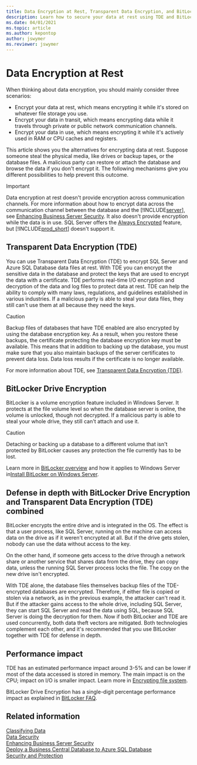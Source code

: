 ```yaml
---
title: Data Encryption at Rest, Transparent Data Encryption, and BitLocker
description: Learn how to secure your data at rest using TDE and BitLocker on Business Central. Protect your SQL Server and Azure SQL Database files.
ms.date: 04/01/2021
ms.topic: article
ms.author: kepontop
author: jswymer
ms.reviewer: jswymer
---
```


# Data Encryption at Rest

When thinking about data encryption, you should mainly consider three scenarios:

- Encrypt your data at rest, which means encrypting it while it's stored on whatever file storage you use.
- Encrypt your data in transit, which means encrypting data while it travels through private or public network communication channels.
- Encrypt your data in use, which means encrypting it while it's actively used in RAM or CPU caches and registers.

This article shows you the alternatives for encrypting data at rest. Suppose someone steal the physical media, like drives or backup tapes, or the database files. A malicious party can restore or attach the database and browse the data if you don't encrypt it. The following mechanisms give you different possibilities to help prevent this outcome.

> [!IMPORTANT]
> Data encryption at rest doesn't provide encryption across communication channels. For more information about how to encrypt data across the communication channel between the database and the [!INCLUDE[server](../developer/includes/server.md)], see [Enhancing Business Server Security](enhancing-server-instance-security.md). It also doesn't provide encryption while the data is in use. SQL Server offers the [Always Encrypted](/sql/relational-databases/security/encryption/always-encrypted-database-engine?view=sqlallproducts-allversions) feature, but [!INCLUDE[prod_short](../developer/includes/prod_short.md)] doesn't support it.

## Transparent Data Encryption (TDE)

You can use Transparent Data Encryption (TDE) to encrypt SQL Server and Azure SQL Database data files at rest. With TDE you can encrypt the sensitive data in the database and protect the keys that are used to encrypt the data with a certificate. TDE performs real-time I/O encryption and decryption of the data and log files to protect data at rest. TDE can help the ability to comply with many laws, regulations, and guidelines established in various industries. If a malicious party is able to steal your data files, they still can't use them at all because they need the keys.

> [!CAUTION]
> Backup files of databases that have TDE enabled are also encrypted by using the database encryption key. As a result, when you restore these backups, the certificate protecting the database encryption key must be available. This means that in addition to backing up the database, you must make sure that you also maintain backups of the server certificates to prevent data loss. Data loss results if the certificate is no longer available.

For more information about TDE, see [Transparent Data Encryption (TDE)](/sql/relational-databases/security/encryption/transparent-data-encryption).

## BitLocker Drive Encryption

BitLocker is a volume encryption feature included in Windows Server. It protects at the file volume level so when the database server is online, the volume is unlocked, though not decrypted. If a malicious party is able to steal your whole drive, they still can't attach and use it.

> [!CAUTION]
> Detaching or backing up a database to a different volume that isn't protected by BitLocker causes any protection the file currently has to be lost.


Learn more in [BitLocker overview](/windows/security/information-protection/bitlocker/bitlocker-overview) and how it applies to Windows Server in[Install BitLocker on Windows Server](/windows/security/information-protection/bitlocker/bitlocker-how-to-deploy-on-windows-server).

## Defense in depth with BitLocker Drive Encryption and Transparent Data Encryption (TDE) combined

BitLocker encrypts the entire drive and is integrated in the OS. The effect is that a user process, like SQL Server, running on the machine can access data on the drive as if it weren't encrypted at all. But if the drive gets stolen, nobody can use the data without access to the key.

On the other hand, if someone gets access to the drive through a network share or another service that shares data from the drive, they can copy data, unless the running SQL Server process locks the file. The copy on the new drive isn't encrypted.

With TDE alone, the database files themselves backup files of the TDE-encrypted databases are encrypted. Therefore, if either file is copied or stolen via a network, as in the previous example, the attacker can't read it. But if the attacker gains access to the whole drive, including SQL Server, they can start SQL Server and read the data using SQL, because SQL Server is doing the decryption for them. Now if both BitLocker and TDE are used concurrently, both data theft vectors are mitigated.
Both technologies complement each other, and it's recommended that you use BitLocker together with TDE for defense in depth.

## Performance impact

TDE has an estimated performance impact around 3-5% and can be lower if most of the data accessed is stored in memory. The main impact is on the CPU; impact on I/O is smaller impact. Learn more in [Encrypting file system](/previous-versions/sql/sql-server-2008/cc278098(v=sql.100)#_Toc189384687).

BitLocker Drive Encryption has a single-digit percentage performance impact as explained in [BitLocker FAQ](/windows/security/information-protection/bitlocker/bitlocker-deployment-and-administration-faq#is-there-a-noticeable-performance-impact-when-bitlocker-is-enabled-on-a-computer).

## Related information

[Classifying Data](../developer/devenv-classifying-data.md)  
[Data Security](data-security.md)  
[Enhancing Business Server Security](enhancing-server-instance-security.md)  
[Deploy a Business Central Database to Azure SQL Database](../deployment/deploy-database-azure-sql-database.md)  
[Security and Protection](security-and-protection.md)  
